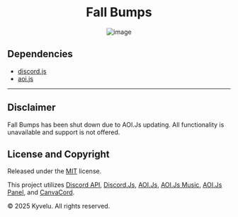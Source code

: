 <h1 align="center">Fall Bumps</h1>

<p align="center">
  <img src="https://github.com/user-attachments/assets/e5138d38-3b6e-4e97-8faf-b27fbac45b57" alt="image">
</p>

## Dependencies
* [discord.js](https://www.npmjs.com/package/discord.js)
* [aoi.js](https://www.npmjs.com/package/aoi.js)

---

## Disclaimer
Fall Bumps has been shut down due to AOI.Js updating. All functionality is unavailable and support is not offered.

## License and Copyright
Released under the [MIT](https://mit-license.org/) license.

This project utilizes [Discord API](https://discord.dev/), [Discord.Js](https://discord.js.org/), [AOI.Js](https://aoi.js.org/), [AOI.Js Music](https://github.com/aoijs/aoi.music), [AOI.Js Panel](https://www.npmjs.com/package/@akarui/aoi.panel), and [CanvaCord](https://www.npmjs.com/package/canvacord).

© 2025 Kyvelu. All rights reserved.

